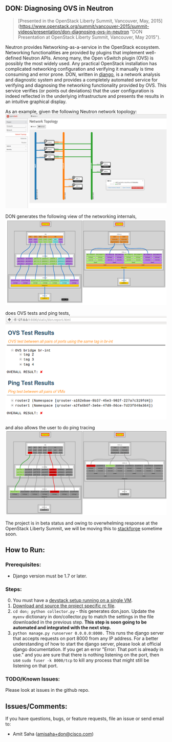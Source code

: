 ## DON: Diagnosing OVS in Neutron

> [Presented in the OpenStack Liberty Summit, Vancouver, May, 2015]
(https://www.openstack.org/summit/vancouver-2015/summit-videos/presentation/don-diagnosing-ovs-in-neutron "DON Presentation at OpenStack Liberty Summit, Vancouver, May 2015").

Neutron provides Networking-as-a-service in the OpenStack ecosystem. Networking
functionalities are provided by plugins that implement well-defined Neutron
APIs. Among many, the Open vSwitch plugin (OVS) is possibly the most widely
used. Any practical OpenStack installation has complicated networking
configuration and verifying it manually is time consuming and error prone.
DON, written in [django](https://www.djangoproject.com/), is a network analysis
and diagnostic system and provides a
completely automated service for verifying and diagnosing the
networking functionality provided by OVS. This service verifies (or points out
deviations) that the user configuration is indeed reflected in the underlying
infrastructure and presents the results in an intuitive graphical display.

As an example, given the following Neutron network topology:
![Neutron: Network Topology](/openstack_dashboard/don/ovs/static/net_topology.PNG "Neutron: Network Topology")

DON generates the following view of the networking internals,
![DON: Internal View](/openstack_dashboard/don/ovs/static/don_internal.PNG "DON: Internal View")

does OVS tests and ping tests,
![DON: Analysis](/openstack_dashboard/don/ovs/static/don_analysis.PNG "DON: Analysis")

and also allows the user to do ping tracing
![DON: Ping Tracer](/openstack_dashboard/don/ovs/static/don_ping_notworking.PNG "DON: Ping Tracer")

The project is in beta status and owing to overwhelming response at the
OpenStack Liberty Summit, we will be moving this to
[stackforge](https://github.com/stackforge) sometime soon.

## How to Run:

### Prerequisites:

* Django version must be 1.7 or later.

### Steps:

0. You must have a [devstack setup running on a single VM](http://docs.openstack.org/developer/devstack/guides/single-vm.html).
1. [Download and source the project specific rc file](http://docs.openstack.org/user-guide/common/cli_set_environment_variables_using_openstack_rc.html).
2. `cd don; python collector.py` - this generates don.json. Update the `myenv` dictionary in
   don/collector.py to match the settings in the file downloaded in the previous
   step. **This step is soon going to be automated and integrated with the next
   step.**
3. `python manage.py runserver 0.0.0.0:8000.` This runs the django server that
   accepts requests on port 8000 from any IP address. For a better understanding of
   how to start the django server, please look at official django documentation.
   If you get an error "Error: That port is already in use." and you are sure
   that there is nothing listening on the port, then use `sudo fuser -k 8000/tcp`
   to kill any process that might still be listening on that port.

### TODO/Known Issues:
Please look at issues in the github repo.

## Issues/Comments:
If you have questions, bugs, or feature requests, file an issue or send email
to:

* Amit Saha (amisaha+don@cisco.com)
